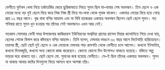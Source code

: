 ফেনীতে ফুটবল খেলা নিয়ে তর্কাতর্কির জেরে ছুরিকাঘাতে নিহত সুমন ছিল মা–বাবার শেষ অবলম্বন। তিন ছেলে ও এক মেয়ের মধ্যে বড় দুই ছেলে বিয়ে করে নিজ নিজ স্ত্রী নিয়ে মা–বাবা থেকে পৃথক থাকেন। একমাত্র মেয়ের বিয়ে হয়ে গেছে প্রায় ১২ বছর আগে। বৃদ্ধ বাবা বশির আহমদ এবং মা বিবি হাজেরার একমাত্র অবলম্বন ছিলেন ছোট ছেলে সুমন। গত শনিবার রাতে সুমন খুন হওয়ার পর তাঁদের সেই অবলম্বনও এখন আর নেই।

গতকাল সোমবার ফেনী সদর উপজেলার কাজিরবাগ ইউনিয়নের অশ্বদিয়া গ্রামের রাসেল মিয়ার কলোনিতে গিয়ে দেখা যায়, ছেলের শোকে বিলাপ করে কাঁদছেন বশির আহমদ। তিনি বলেন, মেঘনার ভাঙনে ৩০ বছর আগে ভিটেবাড়ি হারিয়েছেন। তারপর স্ত্রী, ছোট ছোট দুই ছেলে ও এক মেয়েকে মেঘনার পাড় রামগতি থেকে ফেনীতে চলে আসেন। কখনো ইটভাটায়, কখনো দিনমজুরি, কখনো অন্য কোনো কাজ করেছেন। কোনো কোনো দিন উপোসও থাকতে হয়েছে। বস্তিতে অল্প ভাড়ার ঘরে থাকতে হয়। ছোট ছেলে মো. সুমনের জন্ম হয়েছে ফেনীতে। সে–ই ছিল তাঁদের একমাত্র অবলম্বন। সুমন না থাকায় আবার কষ্টের দিনগুলো ফিরে আসবে বলে আশঙ্কা তাঁর।
